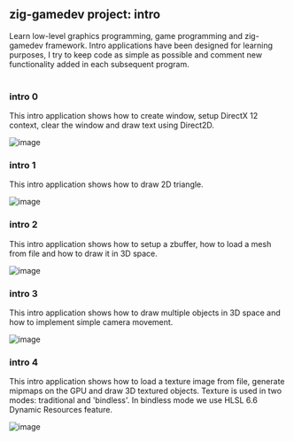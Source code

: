 ## zig-gamedev project: intro

Learn low-level graphics programming, game programming and zig-gamedev framework. Intro applications have been designed for learning purposes, I try to keep code as simple as possible and comment new functionality added in each subsequent program.
<br />
<br />

### intro 0

This intro application shows how to create window, setup DirectX 12 context, clear the window and draw text using Direct2D.

![image](screenshots/screenshot0.png)

### intro 1

This intro application shows how to draw 2D triangle.

![image](screenshots/screenshot1.png)

### intro 2

This intro application shows how to setup a zbuffer, how to load a mesh from file and how to draw it in 3D space.

![image](screenshots/screenshot2.png)

### intro 3

This intro application shows how to draw multiple objects in 3D space and how to implement simple camera movement.

![image](screenshots/screenshot3.png)

### intro 4

This intro application shows how to load a texture image from file, generate mipmaps on the GPU and draw 3D textured objects. Texture is used in two modes: traditional and 'bindless'. In bindless mode we use HLSL 6.6 Dynamic Resources feature.

![image](screenshots/screenshot4.png)

